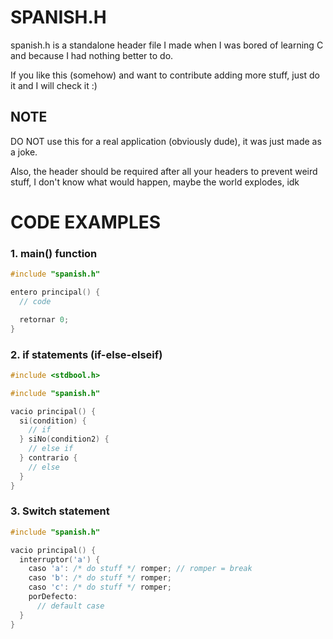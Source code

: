 # SPANISH.H
spanish.h is a standalone header file I made when I was bored of learning C and because I had nothing better to do.

If you like this (somehow) and want to contribute adding more stuff, just do it and I will check it :)

## NOTE
DO NOT use this for a real application (obviously dude), it was just made as a joke.


Also, the header should be required after all your headers to prevent weird stuff, I don't know what would happen, maybe the world explodes, idk
# CODE EXAMPLES

### 1. main() function
```c
#include "spanish.h"

entero principal() {
  // code

  retornar 0;
}
```

### 2. if statements (if-else-elseif)
```c
#include <stdbool.h>

#include "spanish.h"

vacio principal() {
  si(condition) {
    // if
  } siNo(condition2) {
    // else if
  } contrario {
    // else
  }
}
```

### 3. Switch statement
```c
#include "spanish.h"

vacio principal() {
  interruptor('a') {
    caso 'a': /* do stuff */ romper; // romper = break
    caso 'b': /* do stuff */ romper;
    caso 'c': /* do stuff */ romper;
    porDefecto:
      // default case
  }
}
```